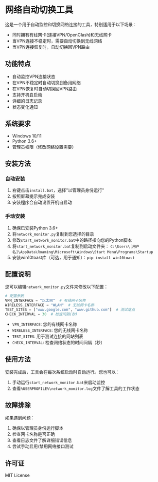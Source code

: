 # 网络自动切换工具

这是一个用于自动监控和切换网络连接的工具，特别适用于以下场景：
- 同时拥有有线网卡(连接VPN/OpenClash)和无线网卡
- 当VPN连接不稳定时，需要自动切换到无线网络
- 当VPN连接恢复时，自动切换回VPN路由

## 功能特点

- 自动监控VPN连接状态
- 在VPN不稳定时自动切换到备用网络
- 在VPN恢复时自动切换回VPN路由
- 支持开机自启动
- 详细的日志记录
- 状态变化通知

## 系统要求

- Windows 10/11
- Python 3.6+
- 管理员权限（修改网络设置需要）

## 安装方法

### 自动安装

1. 右键点击`install.bat`，选择"以管理员身份运行"
2. 按照屏幕提示完成安装
3. 安装程序会自动设置开机自启动

### 手动安装

1. 确保已安装Python 3.6+
2. 将`network_monitor.py`复制到您选择的目录
3. 修改`start_network_monitor.bat`中的路径指向您的Python脚本
4. 将`start_network_monitor.bat`复制到启动文件夹：
   `C:\Users\[用户名]\AppData\Roaming\Microsoft\Windows\Start Menu\Programs\Startup`
5. 安装win10toast库（可选，用于通知）：`pip install win10toast`

## 配置说明

您可以编辑`network_monitor.py`文件来修改以下配置：

```python
# 配置参数
VPN_INTERFACE = "以太网"  # 有线网卡名称
WIRELESS_INTERFACE = "WLAN"  # 无线网卡名称
TEST_SITES = ["www.google.com", "www.github.com"]  # 测试站点
CHECK_INTERVAL = 30  # 检查间隔(秒)
```

- `VPN_INTERFACE`: 您的有线网卡名称
- `WIRELESS_INTERFACE`: 您的无线网卡名称
- `TEST_SITES`: 用于测试连接的网站列表
- `CHECK_INTERVAL`: 检查网络状态的时间间隔（秒）

## 使用方法

安装完成后，工具会在每次系统启动时自动运行。您也可以：

1. 手动运行`start_network_monitor.bat`来启动监控
2. 查看`%USERPROFILE%\network_monitor.log`文件了解工具的工作状态

## 故障排除

如果遇到问题：

1. 确保以管理员身份运行脚本
2. 检查网卡名称是否正确
3. 查看日志文件了解详细错误信息
4. 尝试手动启用/禁用网络接口测试

## 许可证

MIT License

